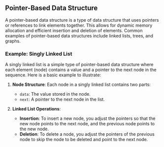 ## Pointer-Based Data Structure

A pointer-based data structure is a type of data structure that uses pointers or references to link elements together. This allows for dynamic memory allocation and efficient insertion and deletion of elements. Common examples of pointer-based data structures include linked lists, trees, and graphs.

### Example: Singly Linked List

A singly linked list is a simple type of pointer-based data structure where each element (node) contains a value and a pointer to the next node in the sequence. Here is a basic example to illustrate:

1. **Node Structure**:
   Each node in a singly linked list contains two parts:
   - `data`: The value stored in the node.
   - `next`: A pointer to the next node in the list.

2. **Linked List Operations**:
   - **Insertion**: To insert a new node, you adjust the pointers so that the new node points to the next node, and the previous node points to the new node.
   - **Deletion**: To delete a node, you adjust the pointers of the previous node to skip the node to be deleted and point to the next node.